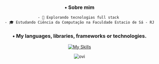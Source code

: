 
  <div align="center">
    <h3>• Sobre mim</h3>
    
    - 🤔 Explorando tecnologias full stack 
    - 🎓 Estudando Ciência da Computação na Faculdade Estacio de Sá - RJ
    
  </div>

<div align="center">
  <h3>• My languages, libraries, frameworks or technologies.</h3>
  
  [![My Skills](https://skillicons.dev/icons?i=html,css,js,sass,bootstrap,tailwind,py,postgres,git,figma)](https://skillicons.dev)
</div>

<div align="center">
    <img src="https://github-readme-stats.vercel.app/api/top-langs?username=LucasGervasoni&show_icons=true&locale=en&layout=compact&theme=dracula" alt="ovi" />
</div>


